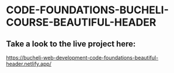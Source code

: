 # CODE-FOUNDATIONS-BUCHELI-COURSE-BEAUTIFUL-HEADER

## Take a look to the live project here:
https://bucheli-web-development-code-foundations-beautiful-header.netlify.app/
